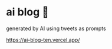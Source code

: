 <div>
  <h1>ai blog 🤖</h1>
  <p>generated by AI using tweets as prompts</p>
</div>

https://ai-blog-ten.vercel.app/

